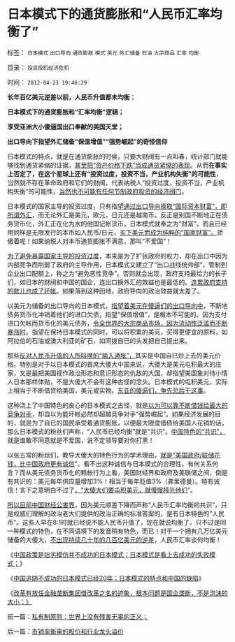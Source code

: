 # 日本模式下的通货膨胀和“人民币汇率均衡了”

标签： `日本模式` `出口导向` `通货膨胀` `模式` `美元` `外汇储备` `石油` `大宗商品` `汇率` `均衡` 

目录： `投资投机经济危机`

时间： `2012-04-23 19:46:29`

**长年百亿美元逆差以前，人民币升值都未均衡**；

**日本模式下的通货膨胀和“汇率均衡”逻辑；**

**享受亚洲大小傻逼国出口奉献的美国天堂；**

**出口导向下指望外汇储备“保值增值”“强势崛起”的奇怪信仰**

日本模式的特点，就是在通货膨胀的时侯，只要大财阀有一点叫春，统计部门就能够找到通货紧缩的证据，[甚至把“资产价格下跌”当成通货紧缩的表现](../../../2012/2/23/地方政府迷恋香港模式，中央政策倾慕日本模式.md)。从而**在事实上否定了，在这个星球上还有“投资过度，投资不当，产业机构失衡”的可能性**，当然就不存在革命政府和它们的财阀，代表纳税人“投资过度，投资不当，产业机构失衡”的可能性，[当然也不可能有任何节制政府投资的经济阀门](../../../2012/4/9/日本模式是看上去成功的失败.md)。

日本模式的国家主导的投资过度，只有指[望通过出口导向换取“国际资本财富”，即所谓外汇](../../../2012/4/16/德国模式与日本模式不可调和；及最理想的经济模式.md)，而无论外汇是美元，欧元，日元还是越南币。反正是别国不断地正在债务货币化，外汇正在化为水的他国记帐货币，日本模式就奉之为“财富”。而且已经用同样是无限发行的本币如人民币/日元，[买下美元而成为纯粹的“国家财富”。](../../../2011/1/6/日本传统文化拖了日本经济的后腿.md)骄傲着呢！如果纳税人对本币通货膨胀不满意，那叫“不爱国”！

[为了避免暴露国家主导的投资过度](../../../2011/5/31/专家南辕北辙，饮鸩止渴的高论.md)，本来是为了扩张政府的权力，却在出口中因为内部竞争而削弱了政府的主导作用，日本模式又建立了“出口战线统帅部”，管制到企业出口配额上，称之为“避免恶性竞争”。否则就会出现，政府支持最给力的长子们，如日本的财阀和中国的国企，连出口换外汇的效益也是最低的。[连累政府支持的款儿也成了坏帐](../../../2009/11/29/大萧条后凯恩斯主义和“坏帐过剩的危机”.md)。如果落到这种田地，政府导向的政治效益就太差了。

以美元为储备的出口导向的日本模式，[指望着美元在傻逼们的出口导向中](../../../2011/12/31/东亚列国经济奇迹水分大大，公有制没有增长动力.md)，不断地债务货币化冲销着他们的进口欠债，指望“保值增值”，是根本不可能的。因为支付进口欠帐而货币化的美元债务，[令全世界的大宗商品市场，因为流动性泛滥而不断暴涨时](../../../2010/6/22/外汇储备说明政府相对廉洁；.md)。指望在保持日本模式的同时，可以将积累的美元，买得更便宜的原料，如阿拉伯的石油或澳大利亚的矿石，如同拨自已的头发把自已提出来。

那些[反对人民币升值的人所叫唤的“输入通胀”，](../../../2012/2/22/“资本项目输出平衡经常项目顺差”是叛国犯罪！.md)其实是中国自已炒上去的美元价格。特别是对于以日本模式的首席大傻大中国来说，大傻大是美元屯积最大的庄家，又是最把美国视作政治形态和意识形态的仇敌的大国，却指望美国象对待小情人日本那样体贴，不是大傻大不会有这种古怪的念头。日本模式的屯积美元，实际上相当于不断借贷给美国，美元或实物。[东亚的傻逼们，争先恐后干这事](../../../2010/5/15/乱世和血性和东亚傻逼大赛史.md)。

这种浇上了中国特色的良心的日本模式之古怪，就是[以为可以靠不断借钱给最大的竞争对手](../../../2010/5/3/美国历史上最可笑的对手.md)，却自以为能坏帐必然却超越竞争对手“强势崛起”。如果经济发展的目的，就是为了自已的国民承受着通货膨胀，以便最大限度借债给美国人花销的话，那么日本模式的粉丝们声称，“人民币已经均衡”就是“共识”。[中国特色的“共识”，](../../../2012/3/30/国产公知普遍愚昧，仅有“改变”的共识；.md)就是谁敢不同意就是不爱国，说不定领导要对你打黑！

以张五常的粉丝们，教导大傻大的特色行为的学术理由，[就是“美国政府/联储花钱，比中国政府更有诚信](../../../2011/11/30/平价购买力的货币“稳定”：汇率稳定则通货膨胀.md)”。看不出这种诚信与日本模式的合理性，有何关系何言？而从美元债务货币化的赖帐行为上看，美国财经界和政府及美联储之间，倒是有共识的：美元每年供应量增加3%！相当于每年贬值3%（弗里德曼）。特有诚信！言下之意明白不过了[，“大傻大们要屯积美元，就慢慢榨光他们](../../../2007/11/30/美国一直坚决反对人民币升值？.md)”。

[所以目前中国财经公害界](../../../2011/6/30/学点经济学不能帮你发大财.md)，因为美元顺差下降而声称“人民币汇率均衡的共识”，只是权威们理解的政治老大们提供的政治正确的标准答案的，是有日本特色的“人民币”。这些人早在8:1时就已经说不能人民币升值了，现在就说均衡了。只不过是同一种模式的特色，在不同语境下的发音稍有特色，而已！对于一个拥有几万亿美元储备的大傻大，[不出现持续几十年的几百亿美元的逆差](../../../2010/6/21/中国应该升值人民币成为美元逆差国.md)，人民币汇率谈何均衡！

《[中国政策是拙劣模仿并不成功的日本模式；日本模式是看上去成功的失败模式；](../../../2012/4/9/日本模式是看上去成功的失败.md)》

《[中国追随不成功的日本模式已经20年；日本模式的特点和中国的缺陷](../../../2012/4/16/德国模式与日本模式不可调和；及最理想的经济模式.md)》

《[改革有放任金融垄断集团借改革之名的迹象，根本问题是国企垄断，不是泡沫的大小；》](../../../2012/4/20/“金融改革”真是这种意向吗？.md)



前一篇：[私有制原则：世界上没有残害无辜的正义；](../../../2012/4/23/私有制原则：世界上没有残害无辜的正义；.md)

后一篇：[市销率衡量的股价和行业龙头溢价](../../../2012/4/23/市销率衡量的股价和行业龙头溢价.md)